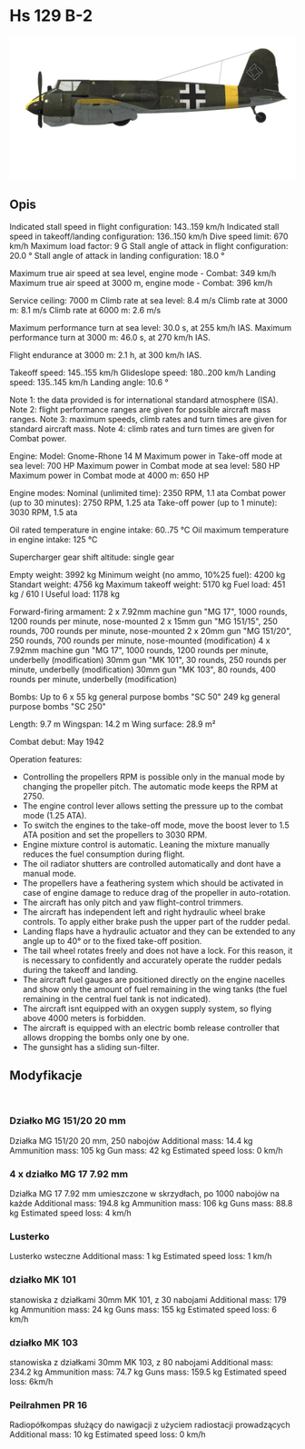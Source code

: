 ﻿# Hs 129 B-2

![hs129b2](../images/hs129b2.png)

## Opis

Indicated stall speed in flight configuration: 143..159 km/h
Indicated stall speed in takeoff/landing configuration: 136..150 km/h
Dive speed limit: 670 km/h
Maximum load factor: 9 G
Stall angle of attack in flight configuration: 20.0 °
Stall angle of attack in landing configuration: 18.0 °

Maximum true air speed at sea level, engine mode - Combat: 349 km/h
Maximum true air speed at 3000 m, engine mode - Combat: 396 km/h

Service ceiling: 7000 m
Climb rate at sea level: 8.4 m/s
Climb rate at 3000 m: 8.1 m/s
Climb rate at 6000 m: 2.6 m/s

Maximum performance turn at sea level: 30.0 s, at 255 km/h IAS.
Maximum performance turn at 3000 m: 46.0 s, at 270 km/h IAS.

Flight endurance at 3000 m: 2.1 h, at 300 km/h IAS.

Takeoff speed: 145..155 km/h
Glideslope speed: 180..200 km/h
Landing speed: 135..145 km/h
Landing angle: 10.6 °

Note 1: the data provided is for international standard atmosphere (ISA).
Note 2: flight performance ranges are given for possible aircraft mass ranges.
Note 3: maximum speeds, climb rates and turn times are given for standard aircraft mass.
Note 4: climb rates and turn times are given for Combat power.

Engine:
Model: Gnome-Rhone 14 M
Maximum power in Take-off mode at sea level: 700 HP
Maximum power in Combat mode at sea level: 580 HP
Maximum power in Combat mode at 4000 m: 650 HP

Engine modes:
Nominal (unlimited time): 2350 RPM, 1.1 ata
Combat power (up to 30 minutes): 2750 RPM, 1.25 ata
Take-off power (up to 1 minute): 3030 RPM, 1.5 ata

Oil rated temperature in engine intake: 60..75 °C
Oil maximum temperature in engine intake: 125 °C

Supercharger gear shift altitude: single gear

Empty weight: 3992 kg
Minimum weight (no ammo, 10%25 fuel): 4200 kg
Standart weight: 4756 kg
Maximum takeoff weight: 5170 kg
Fuel load: 451 kg / 610 l
Useful load: 1178 kg

Forward-firing armament:
2 x 7.92mm machine gun "MG 17", 1000 rounds, 1200 rounds per minute, nose-mounted
2 x 15mm gun "MG 151/15", 250 rounds, 700 rounds per minute, nose-mounted
2 x 20mm gun "MG 151/20", 250 rounds, 700 rounds per minute, nose-mounted (modification)
4 x 7.92mm machine gun "MG 17", 1000 rounds, 1200 rounds per minute, underbelly (modification)
30mm gun "MK 101", 30 rounds, 250 rounds per minute, underbelly (modification)
30mm gun "MK 103", 80 rounds, 400 rounds per minute, underbelly (modification)

Bombs:
Up to 6 x 55 kg general purpose bombs "SC 50"
249 kg general purpose bombs "SC 250"

Length: 9.7 m
Wingspan: 14.2 m
Wing surface: 28.9 m²

Combat debut: May 1942

Operation features:
- Controlling the propellers RPM is possible only in the manual mode by changing the propeller pitch. The automatic mode keeps the RPM at 2750.
- The engine control lever allows setting the pressure up to the combat mode (1.25 ATA).
- To switch the engines to the take-off mode, move the boost lever to 1.5 ATA position and set the propellers to 3030 RPM.
- Engine mixture control is automatic. Leaning the mixture manually reduces the fuel consumption during flight.
- The oil radiator shutters are controlled automatically and dont have a manual mode.
- The propellers have a feathering system which should be activated in case of engine damage to reduce drag of the propeller in auto-rotation.
- The aircraft has only pitch and yaw flight-control trimmers.
- The aircraft has independent left and right hydraulic wheel brake controls. To apply either brake push the upper part of the rudder pedal.
- Landing flaps have a hydraulic actuator and they can be extended to any angle up to 40° or to the fixed take-off position.
- The tail wheel rotates freely and does not have a lock. For this reason, it is necessary to confidently and accurately operate the rudder pedals during the takeoff and landing.
- The aircraft fuel gauges are positioned directly on the engine nacelles and show only the amount of fuel remaining in the wing tanks (the fuel remaining in the central fuel tank is not indicated).
- The aircraft isnt equipped with an oxygen supply system, so flying above 4000 meters is forbidden.
- The aircraft is equipped with an electric bomb release controller that allows dropping the bombs only one by one.
- The gunsight has a sliding sun-filter.


## Modyfikacje
﻿

### Działko MG 151/20 20 mm

Działka MG 151/20 20 mm, 250 nabojów
Additional mass: 14.4 kg
Ammunition mass: 105 kg
Gun mass: 42 kg
Estimated speed loss: 0 km/h﻿

### 4 x działko MG 17 7.92 mm

Działka MG 17 7.92 mm umieszczone w skrzydłach, po 1000 nabojów na każde
Additional mass: 194.8 kg
Ammunition mass: 106 kg
Guns mass: 88.8 kg
Estimated speed loss: 4 km/h﻿

### Lusterko

Lusterko wsteczne
Additional mass: 1 kg
Estimated speed loss: 1 km/h﻿

### działko MK 101

stanowiska z działkami 30mm MK 101, z 30 nabojami
Additional mass: 179 kg
Ammunition mass: 24 kg
Guns mass: 155 kg
Estimated speed loss: 6 km/h﻿

### działko MK 103

stanowiska z działkami 30mm MK 103, z 80 nabojami
Additional mass: 234.2 kg
Ammunition mass: 74.7 kg
Guns mass: 159.5 kg
Estimated speed loss: 6km/h﻿


### Peilrahmen PR 16

Radiopółkompas służący do nawigacji z użyciem radiostacji prowadzących
Additional mass: 10 kg
Estimated speed loss: 0 km/h